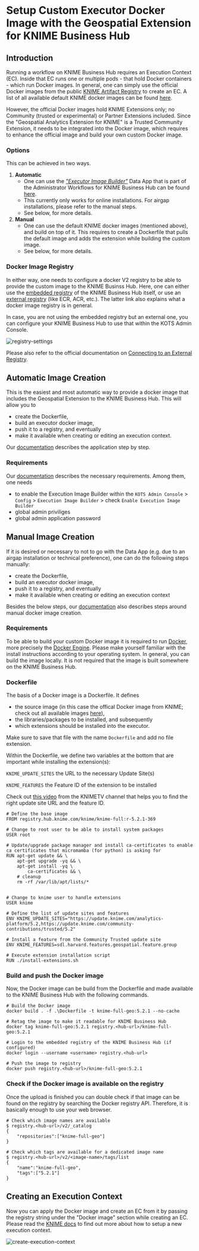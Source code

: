 # Setup Custom Executor Docker Image with the Geospatial Extension for KNIME Business Hub

## Introduction
Running a workflow on KNIME Business Hub requires an Execution Context (EC). Inside that EC runs one or multiple pods - that hold Docker containers - which run Docker images. In general, one can simply use the official Docker images from the public [KNIME Artifact Registry](https://registry.hub.knime.com/) to create an EC. A list of all available default KNIME docker images can be found [here](https://docs.knime.com/latest/business_hub_admin_guide/index.html#docker-executor-images).

However, the official Docker images hold KNIME Extensions only; no Community (trusted or experimental) or Partner Extensions included. Since the "Geospatial Analytics Extension for KNIME" is a Trusted Community Extension, it needs to be integrated into the Docker image, which requires to enhance the official image and build your own custom Docker image.

### Options
This can be achieved in two ways.
1. **Automatic**
    - One can use the [_"Executor Image Builder"_](https://hub.knime.com/knime/spaces/KNIME%20Business%20Hub%20Admin%20Workflows/Executor%20Image%20Builder~V8b8qdFAdrBOziiD/current-state) Data App that is part of the Administrator Workflows for KNIME Business Hub can be found [here](https://hub.knime.com/knime/spaces/KNIME%20Business%20Hub%20Admin%20Workflows/~6vfL9nZbxwU3yNbU/).
    - This currently only works for online installations. For airgap installations, please refer to the manual steps.
    - See below, for more details.
2. **Manual**
    - One can use the default KNIME docker images (mentioned above), and build on top of it. This requires to create a Dockerfile that pulls the default image and adds the extension while building the custom image.
    - See below, for more details.

### Docker Image Registry
In either way, one needs to configure a docker V2 registry to be able to provide the custom image to the KNIME Businss Hub. Here, one can either use the [embedded registry](https://docs.knime.com/latest/business_hub_installation_guide/index.html#embedded-docker-registry-configuration) of the KNIME Business Hub itself, or use an [external registry](https://docs.docker.com/get-started/docker-concepts/the-basics/what-is-a-registry/) (like ECR, ACR, etc.). The latter link also explains what a docker image registry is in general.

In case, you are not using the embedded registry but an external one, you can configure your KNIME Business Hub to use that within the KOTS Admin Console.

![registry-settings](./imgs/registry-settings.png)

Please also refer to the official documentation on [Connecting to an External Registry](https://docs.replicated.com/vendor/packaging-private-images).

## Automatic Image Creation
This is the easiest and most automatic way to provide a docker image that includes the Geospatial Extension to the KNIME Business Hub. This will allow you to
- create the Dockerfile, 
- build an executor docker image, 
- push it to a registry, and eventually
- make it available when creating or editing an execution context.

Our [documentation](https://docs.knime.com/latest/business_hub_admin_guide/index.html#build-dockerfile-with-data-app) describes the application step by step.

### Requirements
Our [documentation](https://docs.knime.com/latest/business_hub_admin_guide/index.html#add-extension-docker-executor-images) describes the necessary requirements. Among them, one needs 
- to enable the Execution Image Builder within the ```KOTS Admin Console``` > ```Config``` > ```Execution Image Builder``` > check ```Enable Execution Image Builder```
- global admin priviliges
- global admin application password

## Manual Image Creation
If it is desired or necessary to not to go with the Data App (e.g. due to an airgap installation or technical preference), one can do the following steps manually:
- create the Dockerfile,
- build an executor docker image,
- push it to a registry, and eventually
- make it available when creating or editing an execution context

Besides the below steps, our [documentation](https://docs.knime.com/latest/business_hub_admin_guide/index.html#build-image-manually) also describes steps around manual docker image creation.

### Requirements
To be able to build your custom Docker image it is required to run [Docker](https://www.docker.com/), more precisely the [Docker Engine](https://docs.docker.com/engine/install/).
Please make yourself familiar with the install instructions according to your operating system.
In general, you can build the image locally. It is not required that the image is built somewhere on the KNIME Business Hub.

### Dockerfile
The basis of a Docker image is a Dockerfile. It defines
- the source image (in this case the offical Docker image from KNIME; check out all available images [here](https://docs.knime.com/latest/business_hub_admin_guide/index.html#docker-executor-images)),
- the libraries/packages to be installed, and subsequently 
- which extensions should be installed into the executor.

Make sure to save that file with the name ```Dockerfile``` and add no file extension.

Within the Dockerfile, we define two variables at the bottom that are important while installing the extension(s):

```KNIME_UPDATE_SITES``` the URL to the necessary Update Site(s)

```KNIME_FEATURES``` the Feature ID of the extension to be installed

Check out [this video](https://www.youtube.com/watch?v=-dO79Id3VAo&t=143s) from the KNIMETV channel that helps you to find the right update site URL and the feature ID.

    # Define the base image
    FROM registry.hub.knime.com/knime/knime-full:r-5.2.1-369

    # Change to root user to be able to install system packages
    USER root

    # Update/upgrade package manager and install ca-certificates to enable ca certificates that micromamba (for python) is asking for
    RUN apt-get update && \
        apt-get upgrade -yq && \
        apt-get install -yq \
            ca-certificates && \
        # cleanup
        rm -rf /var/lib/apt/lists/*


    # Change to knime user to handle extensions
    USER knime

    # Define the list of update sites and features
    ENV KNIME_UPDATE_SITES="https://update.knime.com/analytics-platform/5.2,https://update.knime.com/community-contributions/trusted/5.2"

    # Install a feature from the Community Trusted update site
    ENV KNIME_FEATURES=sdl.harvard.features.geospatial.feature.group

    # Execute extension installation script
    RUN ./install-extensions.sh

### Build and push the Docker image
Now, the Docker image can be build from the Dockerfile and made available to the KNIME Business Hub with the following commands.

    # Build the Docker image
    docker build . -f .\Dockerfile -t knime-full-geo:5.2.1 --no-cache

    # Retag the image to make it readable for KNIME Business Hub
    docker tag knime-full-geo:5.2.1 registry.<hub-url>/knime-full-geo:5.2.1

    # Login to the embedded registry of the KNIME Business Hub (if configured)
    docker login --username <username> registry.<hub-url>

    # Push the image to registry
    docker push registry.<hub-url>/knime-full-geo:5.2.1

### Check if the Docker image is available on the registry
Once the upload is finished you can double check if that image can be found on the registry by searching the Docker registry API. Therefore, it is basically enough to use your web browser.

    # Check which image names are available
    $ registry.<hub-url>/v2/_catalog
    {
        "repositories":["knime-full-geo"]
    }

    # Check which tags are available for a dedicated image name
    $ registry.<hub-url>/v2/<image-name>/tags/list
    {
        "name":"knime-full-geo",
        "tags":["5.2.1"]
    }

## Creating an Execution Context
Now you can apply the Docker image and create an EC from it by passing the registry string under the "Docker image" section while creating an EC. Please read the [KNIME docs](https://docs.knime.com/latest/business_hub_user_guide/index.html#execution_contexts) to find out more about how to setup a new execution context.

![create-execution-context](./imgs/create-execution-context.png)
